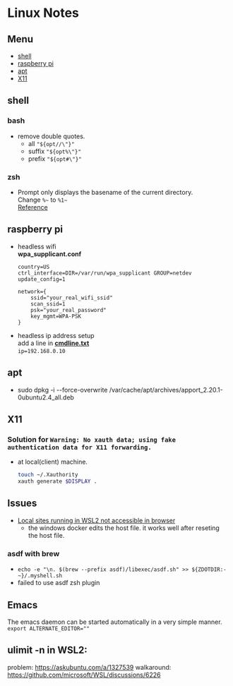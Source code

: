 # Linux Notes

## Menu
- [shell](#shell)
- [raspberry pi](#raspberry-pi)
- [apt](#ap)
- [X11](#x11)

## shell
### bash
- remove double quotes.
	- all `"${opt//\"}"`
	- suffix `"${opt%\"}"`
	- prefix `"${opt#\"}"` 

### zsh
* Prompt only displays the basename of the current directory.  
    Change `%~` to `%1~`  
    [Reference](http://zsh.sourceforge.net/Doc/Release/Prompt-Expansion.html) 
    
## raspberry pi
 * headless wifi  
 	**wpa_supplicant.conf**
	```
	country=US
	ctrl_interface=DIR=/var/run/wpa_supplicant GROUP=netdev
	update_config=1

	network={
		ssid="your_real_wifi_ssid"
		scan_ssid=1
		psk="your_real_password"
		key_mgmt=WPA-PSK
	}
	```
* headless ip address setup  
add a line in [**cmdline.txt**](https://elinux.org/RPi_cmdline.txt)  
`ip=192.168.0.10`

## apt
- sudo dpkg -i --force-overwrite /var/cache/apt/archives/apport_2.20.1-0ubuntu2.4_all.deb

## X11
### Solution for `Warning: No xauth data; using fake authentication data for X11 forwarding.`
  - at local(client) machine.
	  ```bash
	  touch ~/.Xauthority
	  xauth generate $DISPLAY .
	  ```	  

## Issues 
 - [Local sites running in WSL2 not accessible in browser](https://github.com/microsoft/WSL/issues/5298) 
   - the windows docker edits the host file. it works well after reseting the host file. 
### asdf with brew
 - `echo -e "\n. $(brew --prefix asdf)/libexec/asdf.sh" >> ${ZDOTDIR:-~}/.myshell.sh`
 - failed to use asdf zsh plugin

## Emacs
The emacs daemon can be started automatically in a very simple manner.
`export ALTERNATE_EDITOR=""` 

## ulimit -n in WSL2:
problem: https://askubuntu.com/a/1327539
walkaround: https://github.com/microsoft/WSL/discussions/6226

